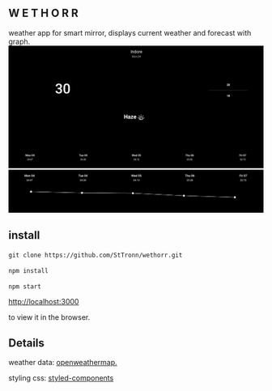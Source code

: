 ## W E T H O R R

weather app for smart mirror, displays current weather and forecast with graph.  
![demo_1](./weather1.png)
![demo_2](weather2.png)

## install

`git clone https://github.com/StTronn/wethorr.git` 

`npm install`

`npm start` 

[http://localhost:3000](http://localhost:3000)

 to view it in the browser.


## Details 

weather data: [openweathermap.](http://openweathermap.org)

styling css: [styled-components](styled-components.com)


